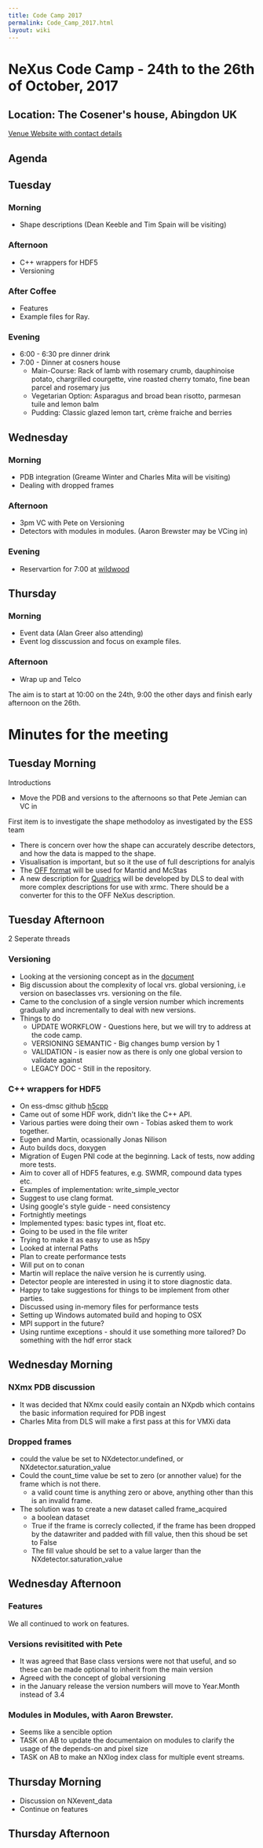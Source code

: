 ```yaml
---
title: Code Camp 2017
permalink: Code_Camp_2017.html
layout: wiki
---
```


NeXus Code Camp - 24th to the 26th of October, 2017
===================================================

Location: The Cosener's house, Abingdon UK
-----------------------------------------

[Venue Website with contact details](http://www.stfc.ac.uk/about-us/where-we-work/rutherford-appleton-laboratory/the-cosener-s-house/)

Agenda
------

## Tuesday

### Morning
  * Shape descriptions (Dean Keeble and Tim Spain will be visiting)

### Afternoon
  * C++ wrappers for HDF5 
  * Versioning

### After Coffee
  * Features
  * Example files for Ray.
  
### Evening
  * 6:00 - 6:30 pre dinner drink
  * 7:00 - Dinner at cosners house
    * Main-Course: Rack of lamb with rosemary crumb, dauphinoise potato, chargrilled courgette, vine roasted cherry tomato, fine bean parcel and rosemary jus
    * Vegetarian Option: Asparagus and broad bean risotto, parmesan tuile and lemon balm
    * Pudding: Classic glazed lemon tart, crème fraiche and berries

## Wednesday

### Morning 
  * PDB integration (Greame Winter and Charles Mita will be visiting)
  * Dealing with dropped frames

### Afternoon
  * 3pm VC with Pete on Versioning
  * Detectors with modules in modules. (Aaron Brewster may be VCing in)

### Evening
  * Reservartion for 7:00 at [wildwood](https://wildwoodrestaurants.co.uk/restaurant/abingdon/)

## Thursday

### Morning
  * Event data (Alan Greer also attending)
  * Event log disscussion and focus on example files.

### Afternoon
  * Wrap up and Telco

The aim is to start at 10:00 on the 24th, 9:00 the other days and finish early afternoon on the 26th.


Minutes for the meeting
=======================

## Tuesday Morning

Introductions
  * Move the PDB and versions to the afternoons so that Pete Jemian can VC in
  
First item is to investigate the shape methodoloy as investigated by the ESS team
  * There is concern over how the shape can accurately describe detectors, and how the data is mapped to the shape.
  * Visualisation is important, but so it the use of full descriptions for analyis
  * The [OFF format](https://en.wikipedia.org/wiki/OFF_(file_format)) will be used for Mantid and McStas
  * A new description for [Quadrics](https://github.com/golosio/xrmc/wiki/User-guide#the-quadric-array-file) will be developed by DLS to deal with more complex descriptions for use with xrmc.  There should be a converter for this to the OFF NeXus description. 
  
## Tuesday Afternoon

2 Seperate threads

### Versioning
  * Looking at the versioning concept as in the [document](http://www.nexusformat.org/NIAC2016Minutes.html)
  * Big discussion about the complexity of local vrs. global versioning, i.e version on baseclasses vrs. versioning on the file.
  * Came to the conclusion of a single version number which increments gradually and incrementally to deal with new versions.
  * Things to do
    * UPDATE WORKFLOW - Questions here, but we will try to address at the code camp.
    * VERSIONING SEMANTIC - Big changes bump version by 1
    * VALIDATION - is easier now as there is only one global version to validate against
    * LEGACY DOC - Still in the repository.

### C++ wrappers for HDF5
  * On ess-dmsc github [h5cpp](https://github.com/ess-dmsc/h5cpp)
  * Came out of some HDF work, didn't like the C++ API.
  * Various parties were doing their own - Tobias asked them to work together.
  * Eugen and Martin, ocassionally Jonas Nilison
  * Auto builds docs, doxygen
  * Migration of Eugen PNI code at the beginning. Lack of tests, now adding more tests.
  * Aim to cover all of HDF5 features, e.g. SWMR, compound data types etc.
  * Examples of implementation: write_simple_vector
  * Suggest to use clang format.
  * Using google's style guide - need consistency
  * Fortnightly meetings
  * Implemented types: basic types int, float etc.
  * Going to be used in the file writer
  * Trying to make it as easy to use as h5py
  * Looked at internal Paths
  * Plan to create performance tests
  * Will put on to conan
  * Martin will replace the naïve version he is currently using.
  * Detector people are interested in using it to store diagnostic data.
  * Happy to take suggestions for things to be implement from other parties.
  * Discussed using in-memory files for performance tests
  * Setting up Windows automated build and hoping to OSX
  * MPI support in the future?
  * Using runtime exceptions - should it use something more tailored? Do something with the hdf error stack

## Wednesday Morning

### NXmx PDB discussion
  * It was decided that NXmx could easily contain an NXpdb which contains the basic information required for PDB ingest
  * Charles Mita from DLS will make a first pass at this for VMXi data
  
### Dropped frames
  * could the value be set to NXdetector.undefined, or NXdetector.saturation_value
  * Could the count_time value be set to zero (or annother value) for the frame which is not there. 
    * a valid count time is anything zero or above, anything other than this is an invalid frame.
  * The solution was to create a new dataset called frame_acquired
    * a boolean dataset
    * True if the frame is correcly collected, if the frame has been dropped by the datawriter and padded with fill value, then this shoud be set to False
    * The fill value should be set to a value larger than the NXdetector.saturation_value

## Wednesday Afternoon

### Features
  We all continued to work on features.
 
### Versions revisitited with Pete
 * It was agreed that Base class versions were not that useful, and so these can be made optional to inherit from the main version
 * Agreed with the concept of global versioning
 * in the January release the version numbers will move to Year.Month instead of 3.4
 
### Modules in Modules, with Aaron Brewster.
 * Seems like a sencible option
 * TASK on AB to update the documentaion on modules to clarify the usage of the depends-on and pixel size   
 * TASK on AB to make an NXlog index class for multiple event streams.
 
## Thursday Morning
 * Discussion on NXevent_data 
 * Continue on features
 
## Thursday Afternoon
